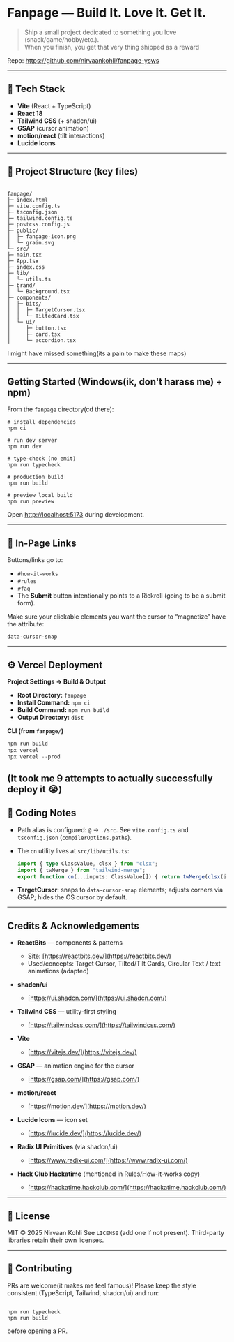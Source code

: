 
# Fanpage — Build It. Love It. Get It.

> Ship a small project dedicated to something you love (snack/game/hobby/etc.).  
> When you finish, you get that very thing shipped as a reward

Repo: https://github.com/nirvaankohli/fanpage-ysws

---

## 🧰 Tech Stack

- **Vite** (React + TypeScript)
- **React 18**
- **Tailwind CSS** (+ shadcn/ui)
- **GSAP** (cursor animation)
- **motion/react** (tilt interactions)
- **Lucide Icons**

---

## 📁 Project Structure (key files)

```

fanpage/
├─ index.html
├─ vite.config.ts
├─ tsconfig.json
├─ tailwind.config.ts
├─ postcss.config.js
├─ public/
│  ├─ fanpage-icon.png
│  └─ grain.svg
└─ src/
├─ main.tsx
├─ App.tsx
├─ index.css
├─ lib/
│  └─ utils.ts      
├─ brand/
│  └─ Background.tsx   
├─ components/
│  ├─ bits/
│  │  ├─ TargetCursor.tsx
│  │  └─ TiltedCard.tsx
│  └─ ui/
│     ├─ button.tsx
│     ├─ card.tsx
│     └─ accordion.tsx

```

I might have missed something(its a pain to make these maps)

---

## Getting Started (Windows(ik, don't harass me) + npm)

From the `fanpage` directory(cd there):

```
# install dependencies
npm ci

# run dev server
npm run dev

# type-check (no emit)
npm run typecheck

# production build
npm run build

# preview local build
npm run preview
```

Open [http://localhost:5173](http://localhost:5173) during development.

---

## 🔗 In-Page Links

Buttons/links go to:

* `#how-it-works`
* `#rules`
* `#faq`
* The **Submit** button intentionally points to a Rickroll (going to be a submit form).

Make sure your clickable elements you want the cursor to “magnetize” have the attribute:

```
data-cursor-snap
```

---

## ⚙️ Vercel Deployment

**Project Settings → Build & Output**

* **Root Directory:** `fanpage`
* **Install Command:** `npm ci`
* **Build Command:** `npm run build`
* **Output Directory:** `dist`

**CLI (from `fanpage/`)**

```powershell
npm run build
npx vercel
npx vercel --prod
```

(It took me 9 attempts to actually successfully deploy it 😭)
---

## 📝 Coding Notes

* Path alias is configured: `@` → `./src`. See `vite.config.ts` and `tsconfig.json` (`compilerOptions.paths`).

* The `cn` utility lives at `src/lib/utils.ts`:

  ```ts
  import { type ClassValue, clsx } from "clsx";
  import { twMerge } from "tailwind-merge";
  export function cn(...inputs: ClassValue[]) { return twMerge(clsx(inputs)); }
  ```

* **TargetCursor**: snaps to `data-cursor-snap` elements; adjusts corners via GSAP; hides the OS cursor by default.
---

## Credits & Acknowledgements

* **ReactBits** — components & patterns

  * Site: [https://reactbits.dev/](https://reactbits.dev/)
  * Used/concepts: Target Cursor, Tilted/Tilt Cards, Circular Text / text animations (adapted)
* **shadcn/ui** 

  * [https://ui.shadcn.com/](https://ui.shadcn.com/)
* **Tailwind CSS** — utility-first styling

  * [https://tailwindcss.com/](https://tailwindcss.com/)
* **Vite** 

  * [https://vitejs.dev/](https://vitejs.dev/)
* **GSAP** — animation engine for the cursor

  * [https://gsap.com/](https://gsap.com/)
* **motion/react**

  * [https://motion.dev/](https://motion.dev/)
* **Lucide Icons** — icon set

  * [https://lucide.dev/](https://lucide.dev/)
* **Radix UI Primitives** (via shadcn/ui)

  * [https://www.radix-ui.com/](https://www.radix-ui.com/)
* **Hack Club Hackatime** (mentioned in Rules/How-it-works copy)

  * [https://hackatime.hackclub.com/](https://hackatime.hackclub.com/)

---

## 📄 License

MIT © 2025 Nirvaan Kohli
See `LICENSE` (add one if not present). Third-party libraries retain their own licenses.

---

## 🤝 Contributing

PRs are welcome(it makes me feel famous)!
Please keep the style consistent (TypeScript, Tailwind, shadcn/ui) and run:

```

npm run typecheck
npm run build

```

before opening a PR.

